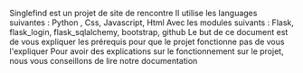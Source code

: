 Singlefind est un projet de site de rencontre
Il utilise les languages suivantes : Python , Css, Javascript, Html
Avec les modules suivants : Flask, flask_login, flask_sqlalchemy, bootstrap, github
Le but de ce document est de vous expliquer les prérequis pour que le projet fonctionne pas de vous l'expliquer
Pour avoir des explications sur le fonctionnement sur le projet, nous vous conseillons de lire notre documentation
